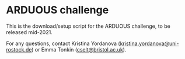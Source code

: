 # ARDUOUS challenge

This is the download/setup script for the ARDUOUS challenge, to be released mid-2021.

For any questions, contact Kristina Yordanova (kristina.yordanova@uni-rostock.de) or Emma Tonkin (cselt@bristol.ac.uk).
